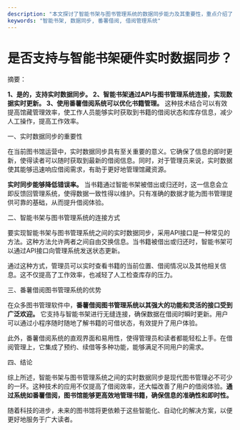 ```yaml
---
description: "本文探讨了智能书架与图书管理系统的数据同步能力及其重要性，重点介绍了如何实现高效的借阅管理与库存更新。"
keywords: "智能书架, 数据同步, 番薯借阅, 借阅管理系统"
---
```

# 是否支持与智能书架硬件实时数据同步？

摘要：

**1、是的，支持实时数据同步。 2、智能书架通过API与图书管理系统连接，实现数据实时更新。 3、使用番薯借阅系统可以优化书籍管理。** 这种技术结合可以有效提高馆藏管理效率，使工作人员能够实时获取到书籍的借阅状态和库存信息，减少人工操作，提高工作效率。

一、实时数据同步的重要性

在当前图书馆运营中，实时数据同步具有至关重要的意义。它确保了信息的即时更新，使得读者可以随时获取到最新的借阅信息。同时，对于管理员来说，实时数据使其能够迅速响应借阅需求，有助于更好地管理馆藏资源。

**实时同步能够降低错误率。** 当书籍通过智能书架被借出或归还时，这一信息会立即反馈回管理系统，使得数据一致性得以维护。只有准确的数据才能为图书管理提供可靠的基础，从而提升借阅体验。

二、智能书架与图书管理系统的连接方式

要实现智能书架与图书管理系统之间的实时数据同步，采用API接口是一种常见的方法。这种方法允许两者之间自由交换信息。当书籍被借出或归还时，智能书架可以通过API接口向管理系统发送状态更新。

通过这种方式，管理员可以实时查看书籍的当前位置、借阅情况以及其他相关信息。这不仅提高了工作效率，也减轻了人工检查库存的压力。

三、番薯借阅图书管理系统的优势

在众多图书管理软件中，**番薯借阅图书管理系统以其强大的功能和灵活的接口受到广泛欢迎。** 它支持与智能书架进行无缝连接，确保数据在借阅时瞬时更新。用户可以通过小程序随时随地了解书籍的可借状态，有效提升了用户体验。

此外，番薯借阅系统的直观界面和易用性，使得管理员和读者都能轻松上手。在借阅管理上，它集成了预约、续借等多种功能，能够满足不同用户的需求。

四、结论

综上所述，智能书架与图书管理系统之间的实时数据同步是现代图书管理必不可少的一环。这种技术的应用不仅提高了借阅效率，还大幅改善了用户的借阅体验。**通过系统如番薯借阅，图书馆能够更高效地管理书籍，确保信息的准确性和即时性。**

随着科技的进步，未来的图书馆将更依赖于这些智能化、自动化的解决方案，以便更好地服务于广大读者。
